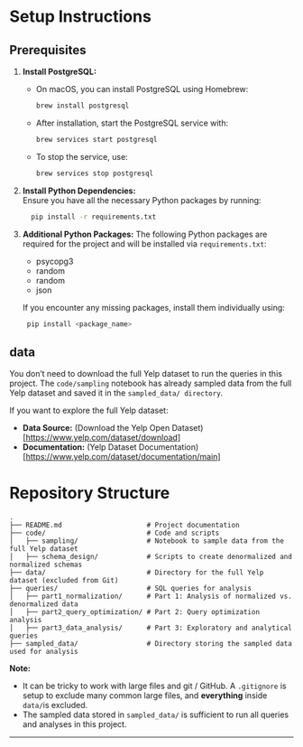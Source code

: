 # Setup Instructions

## Prerequisites

1. **Install PostgreSQL:**  
   - On macOS, you can install PostgreSQL using Homebrew:  
     ```bash
     brew install postgresql
     ```  
   - After installation, start the PostgreSQL service with:  
     ```bash
     brew services start postgresql
     ```  
   - To stop the service, use:  
     ```bash
     brew services stop postgresql
     ```

2. **Install Python Dependencies:**  
   Ensure you have all the necessary Python packages by running:  
   ```bash
     pip install -r requirements.txt
   ```
3. **Additional Python Packages:**
    The following Python packages are required for the project and will be installed via `requirements.txt`:
    - psycopg3
    - random
    - random
    - json 

    If you encounter any missing packages, install them individually using:
    ```bash
     pip install <package_name>
    ```

## data
You don’t need to download the full Yelp dataset to run the queries in this project. The `code/sampling` notebook has already sampled data from the full Yelp dataset and saved it in the `sampled_data/ directory`.

If you want to explore the full Yelp dataset:
- **Data Source:** (Download the Yelp Open Dataset)[https://www.yelp.com/dataset/download] 
- **Documentation:** (Yelp Dataset Documentation)[https://www.yelp.com/dataset/documentation/main]


# Repository Structure

```
.
├── README.md                     # Project documentation
├── code/                         # Code and scripts
│   ├── sampling/                 # Notebook to sample data from the full Yelp dataset
│   ├── schema_design/            # Scripts to create denormalized and normalized schemas
├── data/                         # Directory for the full Yelp dataset (excluded from Git)
├── queries/                      # SQL queries for analysis
│   ├── part1_normalization/      # Part 1: Analysis of normalized vs. denormalized data
│   ├── part2_query_optimization/ # Part 2: Query optimization analysis
│   ├── part3_data_analysis/      # Part 3: Exploratory and analytical queries
├── sampled_data/                 # Directory storing the sampled data used for analysis

```

**Note:** 
- It can be tricky to work with large files and git / GitHub. A `.gitignore` is setup to exclude many common large files, and **everything** inside `data/`is excluded.
- The sampled data stored in `sampled_data/` is sufficient to run all queries and analyses in this project.
---
